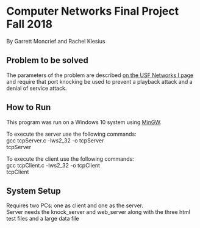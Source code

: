 <h1>Computer Networks Final Project Fall 2018</h1>
<p>By Garrett Moncrief and Rachel Klesius</p>

<h2>Problem to be solved</h2>
<p>The parameters of the problem are described <a href="http://www.csee.usf.edu/~kchriste/class2/project2.html">on the USF Networks I page</a> and require that port knocking be used to prevent a playback attack and a denial of service attack.</p>

<h2>How to Run</h2>
<p>This program was run on a Windows 10 system using <a href="http://www.mingw.org/">MinGW</a>.</p>
<p>To execute the server use the following commands:  <br>gcc tcpServer.c -lws2_32 -o tcpServer<br>tcpServer</p>
<p>To execute the client use the following commands: <br>gcc tcpClient.c -lws2_32 -o tcpClient<br>tcpClient</p>

<h2>System Setup</h2>
<p>Requires two PCs: one as client and one as the server.
<br>Server needs the knock_server and web_server along with the three html test files and a large data file</p>